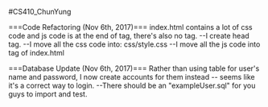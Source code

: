 #CS410_ChunYung

===Code Refactoring (Nov 6th, 2017)===
index.html contains a lot of css code and js code is at the end of <body> tag,
there's also no <HEAD> tag.
--I create head tag.
--I move all the css code into: css/style.css
--I move all the js code into <HEAD> tag of index.html
  
===Database Update (Nov 6th, 2017)===
Rather than using table for user's name and password,
I now create accounts for them instead --
seems like it's a correct way to login.
--There should be an "exampleUser.sql" for you guys to import and test.
